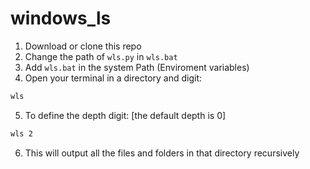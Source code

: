 # windows_ls

1. Download or clone this repo
2. Change the path of ```wls.py``` in ```wls.bat```
3. Add ```wls.bat``` in the system Path (Enviroment variables)
4. Open your terminal in a directory and digit:
```sh
wls
```
5. To define the depth digit: [the default depth is 0]
```sh
wls 2
```
6. This will output all the files and folders in that directory recursively